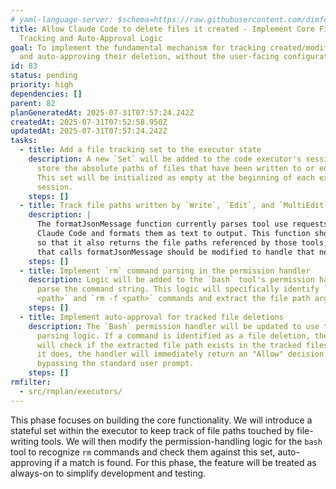 ```yaml
---
# yaml-language-server: $schema=https://raw.githubusercontent.com/dimfeld/llmutils/main/schema/rmplan-plan-schema.json
title: Allow Claude Code to delete files it created - Implement Core File
  Tracking and Auto-Approval Logic
goal: To implement the fundamental mechanism for tracking created/modified files
  and auto-approving their deletion, without the user-facing configuration.
id: 83
status: pending
priority: high
dependencies: []
parent: 82
planGeneratedAt: 2025-07-31T07:57:24.242Z
createdAt: 2025-07-31T07:52:58.950Z
updatedAt: 2025-07-31T07:57:24.242Z
tasks:
  - title: Add a file tracking set to the executor state
    description: A new `Set` will be added to the code executor's session state to
      store the absolute paths of files that have been written to or edited.
      This set will be initialized as empty at the beginning of each execution
      session.
    steps: []
  - title: Track file paths written by `Write`, `Edit`, and `MultiEdit`
    description: |
      The formatJsonMessage function currently parses tool use requests from
      Claude Code and formats them as text to output. This function should be modified
      so that it also returns the file paths referenced by those tools, and the code
      that calls formatJsonMessage should be modified to handle that new return type.
    steps: []
  - title: Implement `rm` command parsing in the permission handler
    description: Logic will be added to the `bash` tool's permission handler to
      parse the command string. This logic will specifically identify `rm
      <path>` and `rm -f <path>` commands and extract the file path argument.
    steps: []
  - title: Implement auto-approval for tracked file deletions
    description: The `Bash` permission handler will be updated to use the new
      parsing logic. If a command is identified as a file deletion, the handler
      will check if the extracted file path exists in the tracked files set. If
      it does, the handler will immediately return an "Allow" decision,
      bypassing the standard user prompt.
    steps: []
rmfilter:
  - src/rmplan/executors/
---
```


This phase focuses on building the core functionality. We will introduce a stateful set within the executor to keep track of file paths touched by file-writing tools. We will then modify the permission-handling logic for the `bash` tool to recognize `rm` commands and check them against this set, auto-approving if a match is found. For this phase, the feature will be treated as always-on to simplify development and testing.
